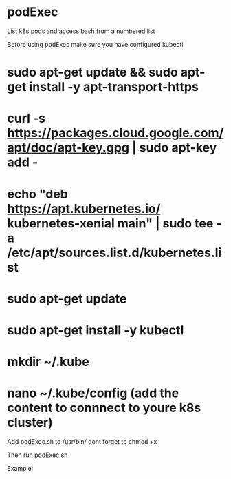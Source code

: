 # podExec
List k8s pods and access bash from a numbered list

Before using podExec make sure you have configured kubectl
# sudo apt-get update && sudo apt-get install -y apt-transport-https
# curl -s https://packages.cloud.google.com/apt/doc/apt-key.gpg | sudo apt-key add -
# echo "deb https://apt.kubernetes.io/ kubernetes-xenial main" | sudo tee -a /etc/apt/sources.list.d/kubernetes.list
# sudo apt-get update
# sudo apt-get install -y kubectl
# mkdir ~/.kube
# nano ~/.kube/config (add the content to connnect to youre k8s cluster)

Add podExec.sh to /usr/bin/
dont forget to chmod +x

Then run podExec.sh

Example:
